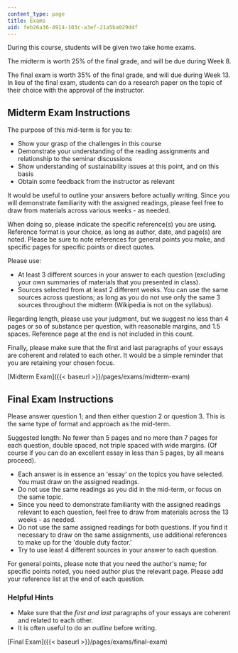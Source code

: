 ```yaml
---
content_type: page
title: Exams
uid: feb26a36-4914-103c-a3ef-21a5ba029d4f
---
```


During this course, students will be given two take home exams.

The midterm is worth 25% of the final grade, and will be due during Week 8.

The final exam is worth 35% of the final grade, and will due during Week 13. In lieu of the final exam, students can do a research paper on the topic of their choice with the approval of the instructor.

Midterm Exam Instructions
-------------------------

The purpose of this mid-term is for you to:

*   Show your grasp of the challenges in this course
*   Demonstrate your understanding of the reading assignments and relationship to the seminar discussions
*   Show understanding of sustainability issues at this point, and on this basis
*   Obtain some feedback from the instructor as relevant

It would be useful to outline your answers before actually writing. Since you will demonstrate familiarity with the assigned readings, please feel free to draw from materials across various weeks - as needed.

When doing so, please indicate the specific reference(s) you are using. Reference format is your choice, as long as author, date, and page(s) are noted. Please be sure to note references for general points you make, and specific pages for specific points or direct quotes.

Please use:

*   At least 3 different sources in your answer to each question (excluding your own summaries of materials that you presented in class).
*   Sources selected from at least 2 different weeks. You can use the same sources across questions; as long as you do not use only the same 3 sources throughout the midterm (Wikipedia is not on the syllabus).

Regarding length, please use your judgment, but we suggest no less than 4 pages or so of substance per question, with reasonable margins, and 1.5 spaces. Reference page at the end is not included in this count.

Finally, please make sure that the first and last paragraphs of your essays are coherent and related to each other. It would be a simple reminder that you are retaining your chosen focus.

[Midterm Exam]({{< baseurl >}}/pages/exams/midterm-exam)

Final Exam Instructions
-----------------------

Please answer question 1; and then either question 2 or question 3. This is the same type of format and approach as the mid-term.

Suggested length: No fewer than 5 pages and no more than 7 pages for each question, double spaced, not triple spaced with wide margins. (Of course if you can do an excellent essay in less than 5 pages, by all means proceed).

*   Each answer is in essence an 'essay' on the topics you have selected. You must draw on the assigned readings.
*   Do not use the same readings as you did in the mid-term, or focus on the same topic.
*   Since you need to demonstrate familiarity with the assigned readings relevant to each question, feel free to draw from materials across the 13 weeks - as needed.
*   Do not use the same assigned readings for both questions. If you find it necessary to draw on the same assignments, use additional references to make up for the 'double duty factor.'
*   Try to use least 4 different sources in your answer to each question.

For general points, please note that you need the author's name; for specific points noted, you need author plus the relevant page. Please add your reference list at the end of each question.

### Helpful Hints

*   Make sure that the _first and last_ paragraphs of your essays are coherent and related to each other.
*   It is often useful to do an _outline_ before writing.

[Final Exam]({{< baseurl >}}/pages/exams/final-exam)